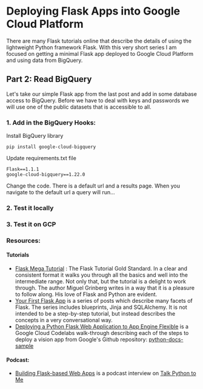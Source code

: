 # Deploying Flask Apps into Google Cloud Platform

There are many Flask tutorials online that describe the details of using the lightweight Python framework Flask. With this very short series I am focused on 
getting a minimal Flask app deployed to Google Cloud Platform and using data from BigQuery.

## Part 2: Read BigQuery
Let's take our simple Flask app from the last post and add in some database access to BigQuery. Before we have to deal with keys and passwords we will use one of the public 
datasets that is accessible to all.

### 1. Add in the BigQuery Hooks:
Install BigQuery library
```
pip install google-cloud-bigquery
```
Update requirements.txt file
```text
Flask==1.1.1
google-cloud-bigquery==1.22.0
```
Change the code. There is a default url and a results page.
When you navigate to the default url a query will run...
### 2. Test it locally


### 3. Test it on GCP

### Resources:
#### Tutorials
- [Flask Mega Tutorial](https://blog.miguelgrinberg.com/post/the-flask-mega-tutorial-part-i-hello-world)
 : The Flask Tutorial Gold Standard. In a clear and consistent format it walks you through all the basics and well into the intermediate range.
 Not only that, but the tutorial is a delight to work through. 
 The author Miguel Grinberg writes in a way that it is a pleasure to follow along. 
 His love of Flask and Python are evident.
- [Your First Flask App](https://hackersandslackers.com/your-first-flask-application/) is a series of posts which describe many facets of Flask.
The series includes blueprints, Jinja and SQLAlchemy. It is not intended to be a step-by-step tutorial, but instead describes the concepts in a very 
conversational way.
- [Deploying a Python Flask Web Application to App Engine Flexible](https://codelabs.developers.google.com/codelabs/cloud-vision-app-engine/index.html?index=..%2F..index#0)
is a Google Cloud Codelabs walk-through describing each of the steps to deploy a vision app from Google's Github repository: 
[python-docs-sample](https://github.com/GoogleCloudPlatform/python-docs-samples) 

#### Podcast:
- [Building Flask-based Web Apps](https://talkpython.fm/episodes/show/48/building-flask-based-web-apps) is a podcast interview on [Talk Python to Me]()
